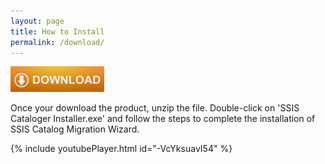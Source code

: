 ```yaml
---
layout: page
title: How to Install
permalink: /download/
---
```



[<img src="media/Download.PNG" width="150">](https://azureops.org/product/ssis-catalog-migration-wizard-pro/)

Once your download the product, unzip the file. Double-click on 'SSIS Cataloger Installer.exe' and follow the steps to complete the installation of SSIS Catalog Migration Wizard.

{% include youtubePlayer.html id="-VcYksuavI54" %}
